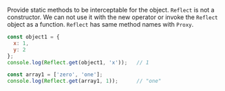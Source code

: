 
Provide static methods to be interceptable for the object. `Reflect` is not a
constructor. We can not use it with the new operator or invoke the `Reflect`
object as a function. `Reflect` has same method names with `Proxy`.

```js
const object1 = {
  x: 1,
  y: 2
};
console.log(Reflect.get(object1, 'x'));   // 1

const array1 = ['zero', 'one'];
console.log(Reflect.get(array1, 1));      // "one"
```
